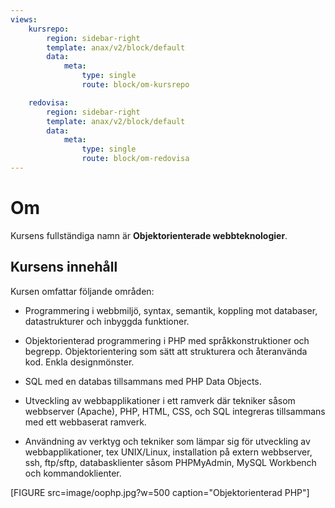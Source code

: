 ```yaml
---
views:
    kursrepo:
        region: sidebar-right
        template: anax/v2/block/default
        data:
            meta:
                type: single
                route: block/om-kursrepo

    redovisa:
        region: sidebar-right
        template: anax/v2/block/default
        data:
            meta:
                type: single
                route: block/om-redovisa
---
```

Om
=========================

Kursens fullständiga namn är **Objektorienterade webbteknologier**.

Kursens innehåll
----------------
Kursen omfattar följande områden:

 - Programmering i webbmiljö, syntax, semantik, koppling mot databaser, datastrukturer och inbyggda funktioner.

 - Objektorienterad programmering i PHP med språkkonstruktioner och begrepp. Objektorientering som sätt att strukturera och återanvända kod. Enkla designmönster.

 - SQL med en databas tillsammans med PHP Data Objects.

 - Utveckling av webbapplikationer i ett ramverk där tekniker såsom webbserver (Apache), PHP, HTML, CSS, och SQL integreras tillsammans med ett webbaserat ramverk.

 - Användning av verktyg och tekniker som lämpar sig för utveckling av webbapplikationer, tex UNIX/Linux, installation på extern webbserver, ssh, ftp/sftp, databasklienter såsom PHPMyAdmin, MySQL Workbench och kommandoklienter.

[FIGURE src=image/oophp.jpg?w=500 caption="Objektorienterad PHP"]

